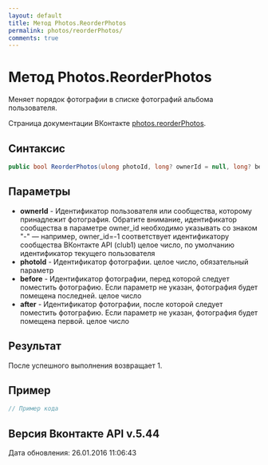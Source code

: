 ```yaml
---
layout: default
title: Метод Photos.ReorderPhotos
permalink: photos/reorderPhotos/
comments: true
---
```

# Метод Photos.ReorderPhotos
Меняет порядок фотографии в списке фотографий альбома пользователя.

Страница документации ВКонтакте [photos.reorderPhotos](https://vk.com/dev/photos.reorderPhotos).

## Синтаксис
``` csharp
public bool ReorderPhotos(ulong photoId, long? ownerId = null, long? before = null, long? after = null)
```

## Параметры
+ **ownerId** - Идентификатор пользователя или сообщества, которому принадлежит фотография. Обратите внимание, идентификатор сообщества в параметре owner_id необходимо указывать со знаком "-" — например, owner_id=-1 соответствует идентификатору сообщества ВКонтакте API (club1)  целое число, по умолчанию идентификатор текущего пользователя
+ **photoId** - Идентификатор фотографии. целое число, обязательный параметр
+ **before** - Идентификатор фотографии, перед которой следует поместить фотографию. Если параметр не указан, фотография будет помещена последней. целое число
+ **after** - Идентификатор фотографии, после которой следует поместить фотографию. Если параметр не указан, фотография будет помещена первой. целое число

## Результат
После успешного выполнения возвращает 1.

## Пример
``` csharp
// Пример кода
```

## Версия Вконтакте API v.5.44
Дата обновления: 26.01.2016 11:06:43
